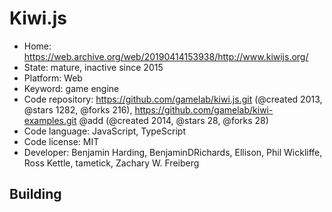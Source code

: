 # Kiwi.js

- Home: https://web.archive.org/web/20190414153938/http://www.kiwijs.org/
- State: mature, inactive since 2015
- Platform: Web
- Keyword: game engine
- Code repository: https://github.com/gamelab/kiwi.js.git (@created 2013, @stars 1282, @forks 216), https://github.com/gamelab/kiwi-examples.git @add (@created 2014, @stars 28, @forks 28)
- Code language: JavaScript, TypeScript
- Code license: MIT
- Developer: Benjamin Harding, BenjaminDRichards, Ellison, Phil Wickliffe, Ross Kettle, tametick, Zachary W. Freiberg

## Building
